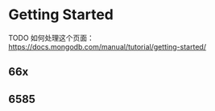 # Getting Started
TODO 如何处理这个页面：https://docs.mongodb.com/manual/tutorial/getting-started/
## 66x
## 6585


